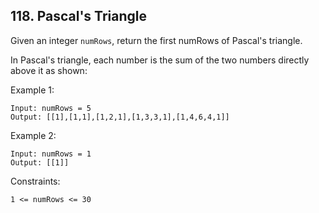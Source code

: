## 118. Pascal's Triangle

Given an integer `numRows`, return the first numRows of Pascal's triangle.

In Pascal's triangle, each number is the sum of the two numbers directly above it as shown:

Example 1:

```
Input: numRows = 5
Output: [[1],[1,1],[1,2,1],[1,3,3,1],[1,4,6,4,1]]
```

Example 2:

```
Input: numRows = 1
Output: [[1]]
```

Constraints:

```
1 <= numRows <= 30
```
